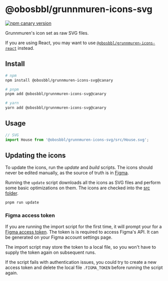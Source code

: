 # @obosbbl/grunnmuren-icons-svg

[![npm canary version](https://img.shields.io/npm/v/@obosbbl%2Fgrunnmuren-icons-svg/canary.svg)](https://www.npmjs.com/package/@obosbbl/grunnmuren-icons-svg)

Grunnmuren's icon set as raw SVG files.

If you are using React, you may want to use [`@obosbbl/grunnmuren-icons-react`](../@obosbbl/grunnmuren-icons-react) instead.

## Install

```sh
# npm
npm install @obosbbl/grunnmuren-icons-svg@canary

# pnpm
pnpm add @obosbbl/grunnmuren-icons-svg@canary

# yarn
yarn add @obosbbl/grunnmuren-icons-svg@canary
```

## Usage

```jsx
// SVG
import House from '@obosbbl/grunnmuren-icons-svg/src/House.svg';
```

## Updating the icons

To update the icons, run the _update_ and _build_ scripts. The icons should never be edited manually, as the source of truth is in [Figma](https://www.figma.com/file/XRHRRytz9DqrDkWpE4IKVB/OBOS-DS?node-id=2192%3A33204).

Running the `update` script downloads all the icons as SVG files and perform some basic optimizations on them. The icons are checked into the [src folder](./src).

```sh
pnpm run update
```

### Figma access token

If you are running the import script for the first time, it will prompt your for a [Figma access token](https://www.figma.com/developers/api#access-tokens). The token is is required to access Figma's API. It can be generated on your Figma account settings page.

The import script may store the token to a local file, so you won't have to supply the token again on subsequent runs.

If the script fails with authentication issues, you could try to create a new access token and delete the local file `.FIGMA_TOKEN` before running the script again.
